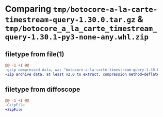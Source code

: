 # Comparing `tmp/botocore-a-la-carte-timestream-query-1.30.0.tar.gz` & `tmp/botocore_a_la_carte_timestream_query-1.30.1-py3-none-any.whl.zip`

## filetype from file(1)

```diff
@@ -1 +1 @@
-gzip compressed data, was "botocore-a-la-carte-timestream-query-1.30.0.tar", last modified: Tue Jul  4 01:45:03 2023, max compression
+Zip archive data, at least v2.0 to extract, compression method=deflate
```

## filetype from diffoscope

```diff
@@ -1 +1 @@
-GzipFile
+ZipFile
```

